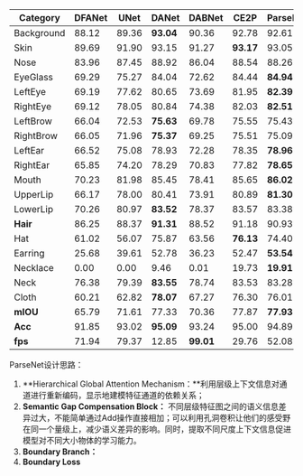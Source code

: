 | Category   | DFANet | UNet  | DANet     | DABNet    | CE2P      | ParseNet  |      |      |      |      |      |      |
| ---------- | ------ | ----- | --------- | --------- | --------- | --------- | ---- | ---- | ---- | ---- | ---- | ---- |
| Background | 88.12  | 89.36 | **93.04** | 90.36     | 92.78     | 92.61     |      |      |      |      |      |      |
| Skin       | 89.69  | 91.90 | 93.15     | 91.27     | **93.17** | 93.05     |      |      |      |      |      |      |
| Nose       | 83.96  | 87.45 | 88.92     | 86.04     | 88.54     | 88.26     |      |      |      |      |      |      |
| EyeGlass   | 69.29  | 75.27 | 84.04     | 72.62     | 84.44     | **84.94** |      |      |      |      |      |      |
| LeftEye    | 69.19  | 77.62 | 80.65     | 73.69     | 81.95     | **82.39** |      |      |      |      |      |      |
| RightEye   | 69.12  | 78.05 | 80.84     | 74.38     | 82.03     | **82.51** |      |      |      |      |      |      |
| LeftBrow   | 66.04  | 72.53 | **75.63** | 69.78     | 75.55     | 75.43     |      |      |      |      |      |      |
| RightBrow  | 66.05  | 71.96 | **75.37** | 69.25     | 75.51     | 75.09     |      |      |      |      |      |      |
| LeftEar    | 66.52  | 75.08 | 78.93     | 72.28     | 78.35     | **78.96** |      |      |      |      |      |      |
| RightEar   | 65.85  | 74.20 | 78.29     | 70.83     | 77.82     | **78.65** |      |      |      |      |      |      |
| Mouth      | 70.23  | 81.98 | 85.45     | 78.41     | 85.65     | **86.02** |      |      |      |      |      |      |
| UpperLip   | 66.17  | 78.00 | 80.41     | 73.91     | 80.89     | **81.30** |      |      |      |      |      |      |
| LowerLip   | 70.26  | 80.97 | **83.52** | 78.37     | 83.57     | 83.38     |      |      |      |      |      |      |
| **Hair**   | 86.25  | 88.37 | **91.31** | 88.52     | 91.18     | 90.93     |      |      |      |      |      |      |
| Hat        | 61.02  | 56.07 | 75.87     | 63.56     | **76.13** | 74.40     |      |      |      |      |      |      |
| Earring    | 25.68  | 39.61 | 52.78     | 36.23     | 52.47     | **53.54** |      |      |      |      |      |      |
| Necklace   | 0.00   | 0.00  | 9.46      | 0.01      | 19.73     | **19.91** |      |      |      |      |      |      |
| Neck       | 76.38  | 79.39 | **83.55** | 78.74     | 83.53     | 83.28     |      |      |      |      |      |      |
| Cloth      | 60.21  | 62.82 | **78.07** | 67.27     | 76.30     | 76.01     |      |      |      |      |      |      |
| **mIOU**   | 65.79  | 71.61 | 77.33     | 70.36     | 77.87     | **77.93** |      |      |      |      |      |      |
| **Acc**    | 91.85  | 93.02 | **95.09** | 93.24     | 95.00     | 94.89     |      |      |      |      |      |      |
| **fps**    | 71.94  | 79.37 | 12.85     | **99.01** | 29.76     | 52.08     |      |      |      |      |      |      |



ParseNet设计思路：

1. **Hierarchical Global Attention Mechanism：**利用层级上下文信息对通道进行重新编码，显示地建模特征通道的依赖关系；
2. **Semantic Gap Compensation Block：** 不同层级特征图之间的语义信息差异过大，不能简单通过Add操作直接相加；可以利用孔洞卷积让他们的感受野在同一个量级上，减少语义差异的影响。同时，提取不同尺度上下文信息促进模型对不同大小物体的学习能力。
3. **Boundary Branch：** 
4. **Boundary Loss**

